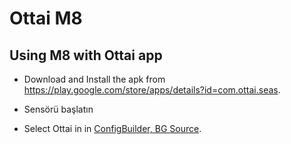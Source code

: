 # Ottai M8


## Using M8 with Ottai app

-   Download and Install the apk from <https://play.google.com/store/apps/details?id=com.ottai.seas>.

-   Sensörü başlatın

- Select Ottai in in [ConfigBuilder, BG Source](../SettingUpAaps/ConfigBuilder.md#bg-source).

